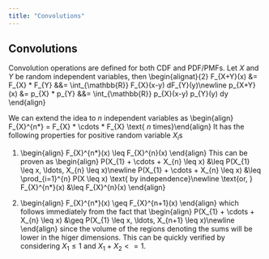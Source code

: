 ```yaml
---
title: "Convolutions"
---
```


## Convolutions

Convolution operations are defined for both CDF and PDF/PMFs. Let $X$ and $Y$ be random independent variables, then
\begin{alignat}{2}
    F_{X+Y}(x) &= F_{X} * F_{Y} &&= \int_{\mathbb{R}} F_{X}(x-y) dF_{Y}(y)\newline
    p_{X+Y}(x) &= p_{X} * p_{Y} &&= \int_{\mathbb{R}} p_{X}(x-y) p_{Y}(y) dy
\end{align}

We can extend the idea to $n$ independent variables as
\begin{align}
    F_{X}^{n\*} = F_{X} * \cdots * F_{X} \text{ $n$ times}\end{align}
It has the following properties for positive random variable $X_{i}$s

1.  \begin{align}
            F_{X}^{n\*}(x) \leq F_{X}^{n}(x)
        \end{align}
    This can be proven as
    \begin{align}
            P(X_{1} + \cdots + X_{n} \leq x) &\leq P(X_{1} \leq x, \ldots, X_{n} \leq x)\newline
            P(X_{1} + \cdots + X_{n} \leq x) &\leq \prod_{i=1}^{n} P(X \leq x) \text{ by independence}\newline
            \text{or, } F_{X}^{n\*}(x) &\leq F_{X}^{n}(x)
        \end{align}

2.  \begin{align}
            F_{X}^{n\*}(x) \geq F_{X}^{n+1}(x)
        \end{align}
    which follows immediately from the fact that
    \begin{align}
            P(X_{1} + \cdots + X_{n} \leq x) &\geq P(X_{1} \leq x, \ldots, X_{n+1} \leq x)\newline
        \end{align}
    since the volume of the regions denoting the sums will be lower in the higer dimensions. This can be quickly verified by considering $X_{1} \leq 1$ and $X_{1} + X_{2} <= 1$.
